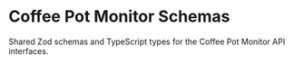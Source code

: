 # Coffee Pot Monitor Schemas

Shared Zod schemas and TypeScript types for the Coffee Pot Monitor API interfaces.
